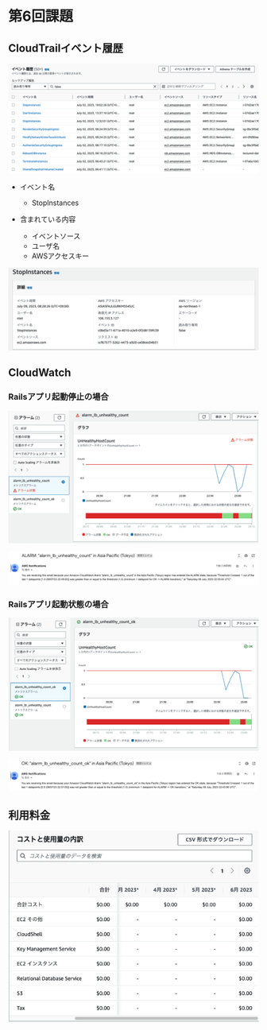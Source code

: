 # 第6回課題

## CloudTrailイベント履歴

![](image/CloudTrail.png)

- イベント名
  - StopInstances

- 含まれている内容
  - イベントソース
  - ユーザ名
  - AWSアクセスキー

![](image/StopInstances.png)

## CloudWatch

### Railsアプリ起動停止の場合

![](image/stop_rails.png)

![](image/stop_mail.png)


### Railsアプリ起動状態の場合

![](image/start_rails.png)

![](image/start_mail.png)

## 利用料金

![](image/billing.png)



